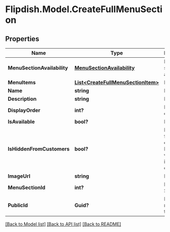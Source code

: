 # Flipdish.Model.CreateFullMenuSection
## Properties

Name | Type | Description | Notes
------------ | ------------- | ------------- | -------------
**MenuSectionAvailability** | [**MenuSectionAvailability**](MenuSectionAvailability.md) | Menu section availability | [optional] 
**MenuItems** | [**List&lt;CreateFullMenuSectionItem&gt;**](CreateFullMenuSectionItem.md) | Menu items | [optional] 
**Name** | **string** | Name | [optional] 
**Description** | **string** | Description | [optional] 
**DisplayOrder** | **int?** | Display order | [optional] 
**IsAvailable** | **bool?** | Is available | [optional] 
**IsHiddenFromCustomers** | **bool?** | Is hidden from customer. Perhaps when the item is out of stock. | [optional] 
**ImageUrl** | **string** | Image url | [optional] 
**MenuSectionId** | **int?** | Menu Section Id | [optional] 
**PublicId** | **Guid?** | Permanent reference to the item. | [optional] 

[[Back to Model list]](../README.md#documentation-for-models) [[Back to API list]](../README.md#documentation-for-api-endpoints) [[Back to README]](../README.md)

